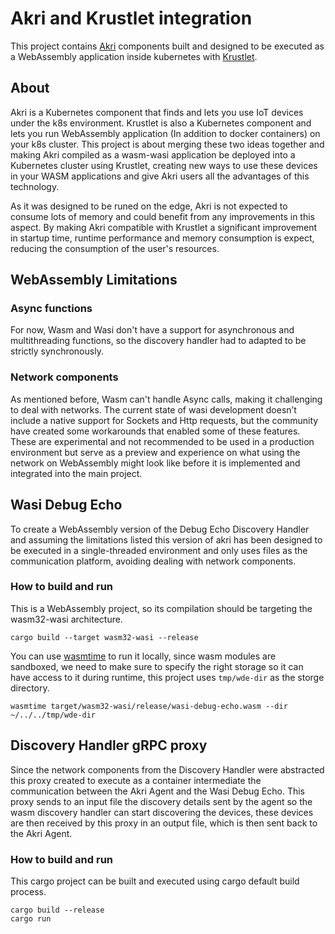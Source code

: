 # Akri and Krustlet integration
This project contains [Akri](https://github.com/deislabs/akri) components built and designed to be executed as a WebAssembly application inside kubernetes with [Krustlet](https://github.com/deislabs/krustlet).

## About

Akri is a Kubernetes component that finds and lets you use IoT devices under the k8s environment. Krustlet is also a Kubernetes component and lets you run WebAssembly application (In addition to docker containers) on your k8s cluster. This project is about merging these two ideas together and making Akri compiled as a wasm-wasi application be deployed into a Kubernetes cluster using Krustlet, creating new ways to use these devices in your WASM applications and give Akri users all the advantages of this technology.

As it was designed to be runed on the edge, Akri is not expected to consume lots of memory and could benefit from any improvements in this aspect. By making Akri compatible with Krustlet a significant improvement in startup time, runtime performance and memory consumption is expect, reducing the consumption of the user's resources.

## WebAssembly Limitations

### Async functions

For now, Wasm and Wasi don't have a support for asynchronous and multithreading functions, so the discovery handler had to adapted to be strictly synchronously.

### Network components

As mentioned before, Wasm can't handle Async calls, making it challenging to deal with networks. The current state of wasi development doesn’t include a native support for Sockets and Http requests, but the community have created some workarounds that enabled some of these features. These are experimental and not recommended to be used in a production environment but serve as a preview and experience on what using the network on WebAssembly might look like before it is implemented and integrated into the main project.

## Wasi Debug Echo
To create a WebAssembly version of the Debug Echo Discovery Handler and assuming the limitations listed this version of akri has been designed to be executed in a single-threaded environment and only uses files as the communication platform, avoiding dealing with network components.

### How to build and run

This is a WebAssembly project, so its compilation should be targeting the wasm32-wasi architecture.

```
cargo build --target wasm32-wasi --release
```

You can use [wasmtime](https://wasmtime.dev/) to run it locally, since wasm modules are sandboxed, we need to make sure to specify the right storage so it can have access to it during runtime, this project uses `tmp/wde-dir` as the storge directory.

```
wasmtime target/wasm32-wasi/release/wasi-debug-echo.wasm --dir ~/../../tmp/wde-dir 
```

## Discovery Handler gRPC proxy
Since the network components from the Discovery Handler were abstracted this proxy created to execute as a container intermediate the communication between the Akri Agent and the Wasi Debug Echo. This proxy sends to an input file the discovery details sent by the agent so the wasm discovery handler can start discovering the devices, these devices are then received by this proxy in an output file, which is then sent back to the Akri Agent.

### How to build and run

This cargo project can be built and executed using cargo default build process.

```
cargo build --release
cargo run
```

